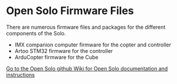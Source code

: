 # Open Solo Firmware Files #

There are numerous firmware files and packages for the different components of the Solo.

* IMX companion computer firmware for the copter and controller
* Artoo STM32 firmware for the controller
* ArduCopter firmware for the Cube

[Go to the Open Solo github Wiki for Open Solo documentation and instructions](https://github.com/Pedals2Paddles/OpenSolo/wiki/Firmware)
